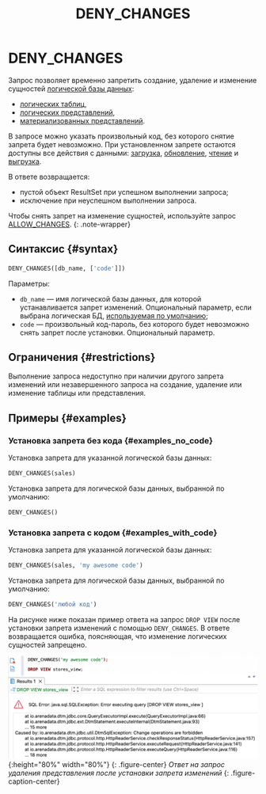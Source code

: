 ﻿---
layout: default
title: DENY_CHANGES
nav_order: 20
parent: Запросы SQL+
grand_parent: Справочная информация
has_children: false
has_toc: false
---

# DENY_CHANGES

Запрос позволяет временно запретить создание, удаление и изменение сущностей 
[логической базы данных](../../../overview/main_concepts/logical_db/logical_db.md): 
* [логических таблиц](../../../overview/main_concepts/logical_table/logical_table.md),
* [логических представлений](../../../overview/main_concepts/logical_view/logical_view.md),
* [материализованных представлений](../../../overview/main_concepts/materialized_view/materialized_view.md). 

В запросе можно указать произвольный код, без которого снятие запрета будет невозможно. 
При установленном запрете остаются доступны все действия с данными:
[загрузка](../../../working_with_system/data_upload/data_upload.md), 
[обновление](../../../working_with_system/data_update/data_update.md), 
[чтение](../../../working_with_system/data_reading/data_reading.md) и 
[выгрузка](../../../working_with_system/data_download/data_download.md).

В ответе возвращается:
* пустой объект ResultSet при успешном выполнении запроса;
* исключение при неуспешном выполнении запроса.

Чтобы снять запрет на изменение сущностей, используйте запрос [ALLOW_CHANGES](../ALLOW_CHANGES/ALLOW_CHANGES.md).
{: .note-wrapper}

## Синтаксис {#syntax}

```sql
DENY_CHANGES([db_name, ['code']])
```

Параметры:
* `db_name` — имя логической базы данных, для которой устанавливается запрет изменений. Опциональный параметр, если выбрана 
  логическая БД, [используемая по умолчанию](../../../working_with_system/other_features/default_db_set-up/default_db_set-up.md);
* `code` — произвольный код-пароль, без которого будет невозможно снять запрет после установки. Опциональный параметр. 

## Ограничения {#restrictions}

Выполнение запроса недоступно при наличии другого запрета изменений или незавершенного запроса на создание, удаление 
или изменение таблицы или представления.

## Примеры {#examples}

### Установка запрета без кода {#examples_no_code}

Установка запрета для указанной логической базы данных:

```sql
DENY_CHANGES(sales)
```

Установка запрета для логической базы данных, выбранной по умолчанию:

```sql
DENY_CHANGES()
```

### Установка запрета с кодом {#examples_with_code}

Установка запрета для указанной логической базы данных:

```sql
DENY_CHANGES(sales, 'my awesome code')
```

Установка запрета для логической базы данных, выбранной по умолчанию:

```sql
DENY_CHANGES('любой код')
```

На рисунке ниже показан пример ответа на запрос `DROP VIEW` после установки запрета изменений с помощью `DENY_CHANGES`. 
В ответе возвращается ошибка, поясняющая, что изменение логических сущностей запрещено.

![](deny_changes_before_change.png){:height="80%" width="80%"}
{: .figure-center}
*Ответ на запрос удаления представления после установки запрета изменений*
{: .figure-caption-center}